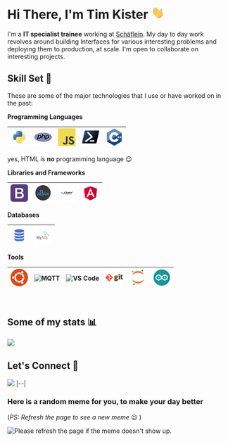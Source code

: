 <h1>Hi There, I'm Tim Kister <img  src="https://raw.githubusercontent.com/ABSphreak/ABSphreak/master/gifs/Hi.gif" width="30px"></h1>

I'm a **IT specialist trainee** working at [Schäflein](https://schaeflein.de/). My day to day work revolves around building Interfaces for various interesting problems and deploying them to production, at scale. I'm open to collaborate on interesting projects.

## Skill Set :muscle:

These are some of the major technologies that I use or have worked on in the past:

**Programming Languages**

<img title="Python" alt="Python" width="40px" src="https://raw.githubusercontent.com/github/explore/master/topics/python/python.png" />|<img title="PHP" alt="PHP" width="40px" src="https://raw.githubusercontent.com/github/explore/master/topics/php/php.png">|<img alt="JS" title="JavaScript" width="40px" src="https://raw.githubusercontent.com/github/explore/master/topics/javascript/javascript.png">|<img alt="Powershell" title="Powershell" width="40px" src="https://raw.githubusercontent.com/github/explore/master/topics/powershell/powershell.png">|<img alt="C++" title="C++" width="40px" src="https://raw.githubusercontent.com/github/explore/master/topics/cpp/cpp.png">
|--|--|--|--|--|

yes, HTML is **no** programming language 😉

**Libraries and Frameworks**

<img title="Bootstrap" alt="Bootstrap" width="40px" src="https://raw.githubusercontent.com/github/explore/master/topics/bootstrap/bootstrap.png">|<img title="AJAX" alt="AJAX" width="40px" src="https://raw.githubusercontent.com/github/explore/master/topics/ajax/ajax.png">|<img title="AJAX" alt="AJAX" width="40px" src="https://raw.githubusercontent.com/github/explore/master/topics/jquery/jquery.png">|<img title="ANGULAR" alt="ANGULAR" width="40px" src="https://raw.githubusercontent.com/github/explore/master/topics/angular/angular.png">
|--|--|--|--|

**Databases**

<img title="SQL" alt="SQL" width="40px" src="https://raw.githubusercontent.com/github/explore/master/topics/sql/sql.png">|<img title="MySQL" alt="MySQL" width="40px" src="https://raw.githubusercontent.com/github/explore/master/topics/mysql/mysql.png"> <br>
|--|--|

**Tools**

<img title="Ubuntu" alt="Ubuntu" width="40px" src="https://raw.githubusercontent.com/github/explore/master/topics/ubuntu/ubuntu.png">|<img title="MQTT" alt="MQTT" width="40px" src="https://raw.githubusercontent.com/mqtt/mqttorg-graphics/a8c3a0daa9a0b73238bcec5c31acd1d5f223e675/png/mqtt-hor.png">|<img title="VS Code" alt="VS Code" width="40px" src="https://img.icons8.com/fluent/48/000000/visual-studio-code-2019.png">|<img title="git" alt="git" width="40px" src="https://raw.githubusercontent.com/github/explore/master/topics/git/git.png">|<img title="Jupyter Notebook" alt="Jupyter" width="40px" src="https://raw.githubusercontent.com/github/explore/master/topics/jupyter-notebook/jupyter-notebook.png">|<img title="Arduino" alt="Arduino" width="40px" src="https://raw.githubusercontent.com/github/explore/master/topics/arduino/arduino.png">
|--|--|--|--|--|--|
<br>

## Some of my stats :bar_chart:

<img src="https://github-readme-stats.vercel.app/api?username=timkister&show_icons=true&theme=radical&include_all_commits=true">

<br>

## Let's Connect :handshake:

<a href="https://www.linkedin.com/in/tim-kister-78a447216"><img src="https://cdn2.iconfinder.com/data/icons/social-media-2285/512/1_Linkedin_unofficial_colored_svg-128.png" width="40"></a>
|--|

### Here is a random meme for you, to make your day better
(*PS: Refresh the page to see a new meme* :wink: )

<img src='https://random-memer.herokuapp.com/' title="Meme" alt="Please refresh the page if the meme doesn't show up." height="400">
